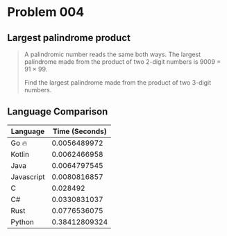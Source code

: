 # Problem 004

## Largest palindrome product

>A palindromic number reads the same both ways. The largest palindrome made from the product of two 2-digit numbers is 9009 = 91 × 99.
>
>Find the largest palindrome made from the product of two 3-digit numbers.

## Language Comparison

| Language   | Time (Seconds)        |
| ---------- | --------------------- |
| Go 🔥      | 0.0056489972          |
| Kotlin     | 0.0062466958          |
| Java       | 0.0064797545          |
| Javascript | 0.0080816857          |
| C          | 0.028492              |
| C#         | 0.0330831037          |
| Rust       | 0.0776536075          |
| Python     | 0.38412809324         |